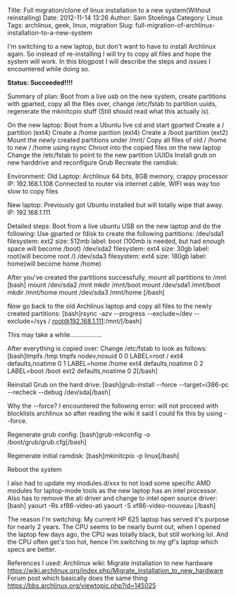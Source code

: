 Title: Full migration/clone of linux installation to a new system(Without reinstalling)
Date: 2012-11-14 13:26
Author: Sam Stoelinga
Category: Linux
Tags: archlinux, geek, linux, migration
Slug: full-migration-of-archlinux-installation-to-a-new-system

I'm switching to a new laptop, but don't want to have to install
Archlinux again. So instead of re-installing I will try to copy all
files and hope the system will work. In this blogpost I will describe
the steps and issues I encountered while doing so.

  **Status: Succeeded!!!!**

Summary of plan: Boot from a live usb on the new system, create
partitions with gparted, copy all the files over, change /etc/fstab to
partition uuids, regenerate the mkinitcpio stuff (Still should read what
this actually is).

On the new laptop:
Boot from a Ubuntu live cd and start gparted
Create a / partition (ext4)
Create a /home parition (ext4)
Create a /boot partition (ext2)
Mount the newly created partitions under /mnt/
Copy all files of old / /home to new / /home using rsync
Chroot into the copied files on the new laptop
Change the /etc/fstab to point to the new partition UUIDs
Install grub on new harddrive and reconfigure Grub
Recreate the ramdisk:

Environment:
Old Laptop:
Archlinux 64 bits, 8GB memory, crappy processor
IP: 192.168.1.108
Connected to router via internet cable, WIFI was way too slow to copy files

New laptop:
Previously got Ubuntu installed but will totally wipe that away.
IP: 192.168.1.111

Detailed steps:
Boot from a live ubuntu USB on the new laptop and do the following:
Use gparted or fdisk to create the following partitions:
/dev/sda1 filesystem: ext2 size: 512mb label: boot (100mb is needed, but had enough space will become /boot)
/dev/sda2 filesystem: ext4 size: 30gb label: root(will become root /)
/dev/sda3 filesystem: ext4 size: 180gb label: home(will become home /home)

After you've created the partitions successfully, mount all partitions to /mnt
[bash]
mount /dev/sda2 /mnt
mkdir /mnt/boot
mount /dev/sda1 /mnt/boot
mkdir /mnt/home
mount /dev/sda3 /mnt/home
[/bash]

Now go back to the old Archlinux laptop and copy all files to the newly created partitions:
[bash]rsync -azv --progress --exclude=/dev --exclude=/sys / root@192.168.1.111:/mnt/[/bash]

This may take a while..................

After everything is copied over:
Change /etc/fstab to look as follows:
[bash]tmpfs /tmp tmpfs nodev,nosuid 0 0
LABEL=root / ext4 defaults,noatime 0 1
LABEL=home /home ext4 defaults,noatime 0 2
LABEL=boot /boot ext2 defaults,noatime 0 2[/bash]

Reinstall Grub on the hard drive:
[bash]grub-install --force --target=i386-pc --recheck --debug /dev/sda[/bash]

Why the --force?
I encountered the following error: will not proceed with blocklists archlinux so after reading the wiki it said I could fix this by using --force.

Regenerate grub config:
[bash]grub-mkconfig -o /boot/grub/grub.cfg[/bash]

Regenerate initial ramdisk:
[bash]mkinitcpio -p linux[/bash]

Reboot the system

I also had to update my modules.d/xxx to not load some specific AMD modules for laptop-mode tools as the new laptop has an intel processor.
Also has to remove the ati driver and change to intel open source
driver:
[bash]
yaourt -Rs xf86-video-ati
yaourt -S xf86-video-nouveau
[/bash]

The reason I'm switching: My current HP 625 laptop has served it's
purpose for nearly 2 years. The CPU seems to be nearly burnt out, when I
opened the laptop few days ago, the CPU was totally black, but still
working lol. And the CPU often get's too hot, hence I'm switching to my
gf's laptop which specs are better.

References I used:
Archlinux wiki: Migrate installation to new
hardware https://wiki.archlinux.org/index.php/Migrate_installation_to_new_hardware
Forum post which basically does the same
thing https://bbs.archlinux.org/viewtopic.php?id=145025

